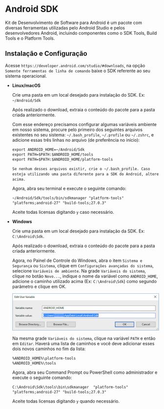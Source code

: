 # Android SDK

Kit de Desenvolvimento de Software para Android é um pacote com diversas ferramentas utilizadas pelo Android Studio e pelos desenvolvedores Android, incluindo componentes como o SDK Tools, Build Tools e o Platform Tools.

## Instalação e Configuração

Acesse `https://developer.android.com/studio/#downloads`, na opção `Somente ferramentas de linha de comando` baixe o SDK referente ao seu sistema operacional.

- **Linux/macOS**

  Crie uma pasta em um local desejado para instalação do SDK. Ex: `~/Android/Sdk`

  Após realizado o download, extraia o conteúdo do pacote para a pasta criada anteriormente.

  Com esse endereço precisamos configurar algumas variáveis ambiente em nosso sistema, procure pelo primeiro dos seguintes arquivos existentes no seu sistema: `~/.bash_profile`, `~/.profile` ou `~/.zshrc`, e adicione essas três linhas no arquivo (de preferência no início):

  ```
  export ANDROID_HOME=~/Android/Sdk
  export PATH=$PATH:$ANDROID_HOME/tools
  export PATH=$PATH:$ANDROID_HOME/platform-tools
  ```

  `Se nenhum desses arquivos existir, crie o ~/.bash_profile. Caso esteja utilizando uma pasta diferente para a SDK do Android, altere acima.`

  Agora, abra seu terminal e execute o seguinte comando:

  ```
  ~/Android/Sdk/tools/bin/sdkmanager "platform-tools" "platforms;android-27" "build-tools;27.0.3"
  ```

  Aceite todas licensas digitando `y` caso necessário.

- **Windows**

  Crie uma pasta em um local desejado para instalação da SDK. Ex: `C:\Android\Sdk`.

  Após realizado o download, extraia o conteúdo do pacote para a pasta criada anteriormente.

  Agora, no Painel de Controle do Windows, abra o item `Sistema e Segurança` ou `Sistema`, clique em `Configurações avançadas do sistema`, selecione `Variáveis de ambiente`. Na grade `Variáveis do sistema`, clique no botão `Novo...`, indique o nome da variável como `ANDROID_HOME`, adicione o caminho utilizado acima (Ex: `C:\Android\Sdk`) como segundo parâmetro e clique em OK.

  ![Android SDK 1](/.github/assets/screenshots/android-sdk/1.png)

  Na mesma grade `Variáveis do sistema`, clique na variável `PATH` e então em `Editar`. Haverá uma lista de caminhos e você deve adicionar esses dois novos caminhos no fim da lista:

  ```
  %ANDROID_HOME%\platform-tools
  %ANDROID_HOME%\tools
  ```

  Agora, abra seu Command Prompt ou PowerShell como administrador e execute o seguinte comando:

  ```
  C:\Android\Sdk\tools\bin\sdkmanager  "platform-tools" "platforms;android-27" "build-tools;27.0.3"
  ```

  Aceite todas licensas digitando `y` quando necessário.
